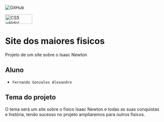 ![GitHub](https://img.shields.io/github/license/Fernando1403/2emib-ac1)
<p>
<a href="http://jigsaw.w3.org/css-validator/check/referer">
    <img style="border:0;width:88px;height:31px"
        src="http://jigsaw.w3.org/css-validator/images/vcss-blue"
        alt="CSS válido!" />
    </a>
</p>

# Site dos maiores fisicos
Projeto de um site sobre o Isaac Newton
## Aluno
- ` Fernando Gonzales Alexandre `

## Tema do projeto
O tema será um site sobre o fisico Isaac Newton e todas as suas conquistas e história, tendo sucesso no projeto ampliaremos para outros fisicos.

